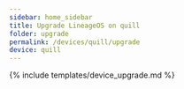 ```yaml
---
sidebar: home_sidebar
title: Upgrade LineageOS on quill
folder: upgrade
permalink: /devices/quill/upgrade
device: quill
---
```

{% include templates/device_upgrade.md %}
